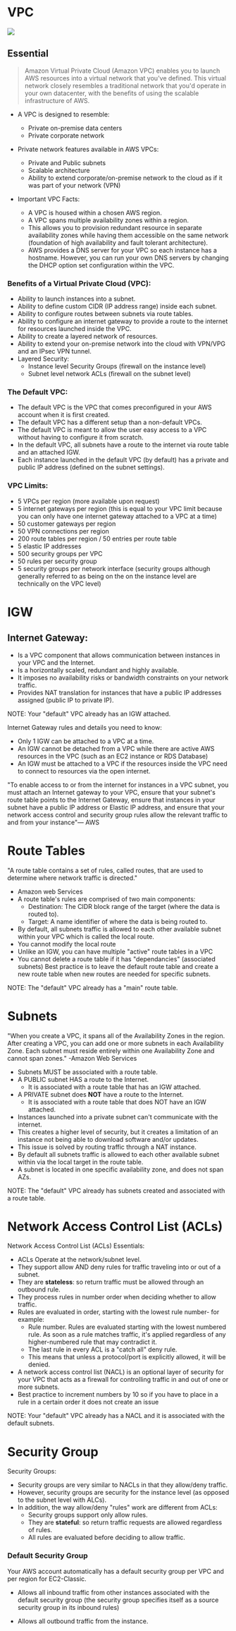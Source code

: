# VPC
![](https://github.com/lannyzhujin/AWS_CSA_Feb_2018/blob/master/AWS_CSA-Associate/img/PVC_netowrk.PNG)
## Essential
 > Amazon Virtual Private Cloud (Amazon VPC) enables you to launch AWS resources into a virtual network that you've defined. This virtual network closely resembles a traditional network that you'd operate in your own datacenter, with the benefits of using the scalable infrastructure of AWS.

 - A VPC is designed to resemble: 
     - Private on-premise data centers
     - Private corporate network 

 - Private network features available in AWS VPCs:
     - Private and Public subnets
     - Scalable architecture
     - Ability to extend corporate/on-premise network to the cloud as if it was part of your network (VPN) 

 - Important VPC Facts:
     - A VPC is housed within a chosen AWS region.
     - A VPC spans multiple availability zones within a region.
     - This allows you to provision redundant resource in separate availability zones while having them accessible on the same network (foundation of high availability and fault tolerant architecture).
     - AWS provides a DNS server for your VPC so each instance has a hostname. However, you can run your own DNS servers by changing the DHCP option set configuration within the VPC. 

### Benefits of a Virtual Private Cloud (VPC):  

 - Ability to launch instances into a subnet.
 - Ability to define custom CIDR (IP address range) inside each subnet.
 - Ability to configure routes between subnets via route tables. 
 - Ability to configure an internet gateway to provide a route to the internet for resources launched inside the VPC. 
 - Ability to create a layered network of resources. 
 - Ability to extend your on-premise network into the cloud with VPN/VPG and an IPsec VPN tunnel. 
 - Layered Security:
     - Instance level Security Groups (firewall on the instance level)
     - Subnet level network ACLs (firewall on the subnet level) 

### The Default VPC: 
 - The default VPC is the VPC that comes preconfigured in your AWS account when it is first created.
 - The default VPC has a different setup than a non-default VPCs.
 - The default VPC is meant to allow the user easy access to a VPC without having to configure it from scratch.
 - In the default VPC, all subnets have a route to the internet via route table and an attached IGW.
 - Each instance launched in the default VPC (by default) has a private and public IP address (defined on the subnet settings). 

### VPC Limits:  
 - 5 VPCs per region (more available upon request) 
 - 5 internet gateways per region (this is equal to your VPC limit because you can only have one 
internet gateway attached to a VPC at a time)
 - 50 customer gateways per region
 - 50 VPN connections per region
 - 200 route tables per region / 50 entries per route table
 - 5 elastic IP addresses
 - 500 security groups per VPC
 - 50 rules per security group
 - 5 security groups per network interface (security groups although generally referred to as being on the on the instance level are technically on the VPC level) 

# IGW

## Internet Gateway:  
 - Is a VPC component that allows communication between instances in your VPC and the Internet.
 - Is a horizontally scaled, redundant and highly available.
 - It imposes no availability risks or bandwidth constraints on your network traffic.
 - Provides NAT translation for instances that have a public IP addresses assigned (public IP to private IP). 

NOTE: Your "default" VPC already has an IGW attached. 

Internet Gateway rules and details you need to know:
 - Only 1 IGW can be attached to a VPC at a time.
 - An IGW cannot be detached from a VPC while there are active AWS resources in the VPC (such as an EC2 instance or RDS Database)
 - An IGW must be attached to a VPC if the resources inside the VPC need to connect to resources via the open internet. 

"To enable access to or from the internet for instances in a VPC subnet, you must attach an Internet gateway to your VPC, ensure that your subnet's route table points to the Internet Gateway, ensure that instances in your subnet have a public IP address or Elastic IP address, and ensure that your network access control and security group rules allow the relevant traffic to and from your instance"— AWS 

# Route Tables

"A route table contains a set of rules, called routes, that are used to determine where network traffic is directed." 

- Amazon web Services 
 - A route table's rules are comprised of two main components:
     - Destination: The CIDR block range of the target (where the data is routed to).
     - Target: A name identifier of where the data is being routed to. 
 - By default, all subnets traffic is allowed to each other available subnet within your VPC which is called the local route.
 - You cannot modify the local route 
 - Unlike an IGW, you can have multiple "active" route tables in a VPC
 - You cannot delete a route table if it has "dependancies" (associated subnets) 
Best practice is to leave the default route table and create a new route table when new routes are needed for specific subnets. 

NOTE: The "default" VPC already has a "main" route table. 

# Subnets
  
"When you create a VPC, it spans all of the Availability Zones in the region. After creating a VPC, you can add one or more subnets in each Availability Zone. Each subnet must reside entirely within one Availability Zone and cannot span zones." -Amazon Web Services 

 - Subnets MUST be associated with a route table.
 - A PUBLIC subnet HAS a route to the Internet.
     - It is associated with a route table that has an IGW attached.
 - A PRIVATE subnet does **NOT** have a route to the Internet.
     - It is associated with a route table that does NOT have an IGW attached. 
 - Instances launched into a private subnet can't communicate with the internet.
 - This creates a higher level of security, but it creates a limitation of an instance not being able to download software and/or updates.
 - This issue is solved by routing traffic through a NAT instance. 
 - By default all subnets traffic is allowed to each other available subnet within via the local target in the route table.
 - A subnet is located in one specific availability zone, and does not span AZs. 

NOTE: The "default" VPC already has subnets created and associated with a route table. 

# Network Access Control List (ACLs)
Network Access Control List (ACLs) Essentials:  
 - ACLs Operate at the network/subnet level.
 - They support allow AND deny rules for traffic traveling into or out of a subnet.
 - They are **stateless**: so return traffic must be allowed through an outbound rule. 
 - They process rules in number order when deciding whether to allow traffic.
 - Rules are evaluated in order, starting with the lowest rule number- for example:
     - Rule number. Rules are evaluated starting with the lowest numbered rule. As soon as a rule matches traffic, it's applied regardless of any higher-numbered rule that may contradict it.
     - The last rule in every ACL is a "catch all" deny rule.
     - This means that unless a protocol/port is explicitly allowed, it will be denied. 
 - A network access control list (NACL) is an optional layer of security for your VPC that acts as a firewall for controlling traffic in and out of one or more subnets. 
 - Best practice to increment numbers by 10 so if you have to place in a rule in a certain order it does not create an issue 

NOTE: Your "default" VPC already has a NACL and it is associated with the default subnets. 

# Security Group

Security Groups:  
 - Security groups are very similar to NACLs in that they allow/deny traffic.
 - However, security groups are security for the instance level (as opposed to the subnet level with ALCs).
 - In addition, the way allow/deny "rules" work are different from ACLs:
     - Security groups support only allow rules. 
     - They are **stateful**: so return traffic requests are allowed regardless of rules.
     - All rules are evaluated before deciding to allow traffic. 

### Default Security Group
Your AWS account automatically has a default security group per VPC and per region for EC2-Classic. 

 - Allows all inbound traffic from other instances associated with the default security group (the security group specifies itself as a source security group in its inbound rules)

 - Allows all outbound traffic from the instance.

